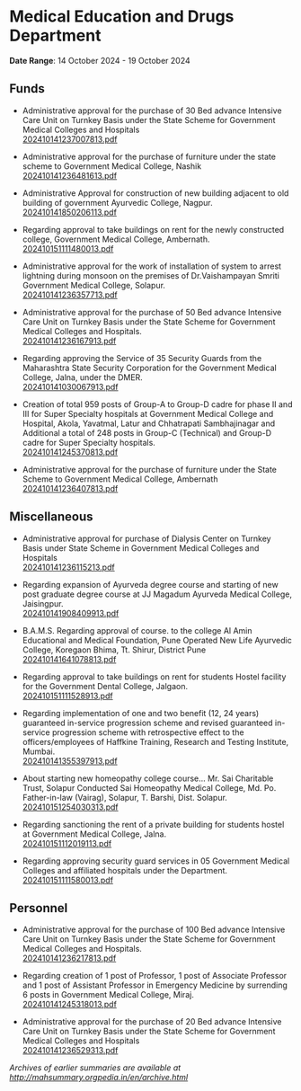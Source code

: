 # Medical Education and Drugs Department

**Date Range**: 14 October 2024 - 19 October 2024


## Funds
- Administrative approval for the purchase of 30 Bed advance Intensive Care Unit on Turnkey Basis under the State Scheme for Government Medical Colleges and Hospitals\
  [202410141237007813.pdf](https://gr.maharashtra.gov.in/Site/Upload/Government%20Resolutions/English/202410141237007813.pdf)

- Administrative approval for the purchase of furniture under the state scheme to Government Medical College, Nashik\
  [202410141236481613.pdf](https://gr.maharashtra.gov.in/Site/Upload/Government%20Resolutions/English/202410141236481613.pdf)

- Administrative Approval for construction of new building adjacent to old building of government Ayurvedic College, Nagpur.\
  [202410141850206113.pdf](https://gr.maharashtra.gov.in/Site/Upload/Government%20Resolutions/English/202410141850206113.pdf)

- Regarding approval to take buildings on rent for the newly constructed college, Government Medical College, Ambernath.\
  [202410151111480013.pdf](https://gr.maharashtra.gov.in/Site/Upload/Government%20Resolutions/English/202410151111480013.pdf)

- Administrative approval for the work of installation of system to arrest lightning during monsoon on the premises of Dr.Vaishampayan Smriti Government Medical College, Solapur.\
  [202410141236357713.pdf](https://gr.maharashtra.gov.in/Site/Upload/Government%20Resolutions/English/202410141236357713.pdf)

- Administrative approval for the purchase of 50 Bed advance Intensive Care Unit on Turnkey Basis under the State Scheme for Government Medical Colleges and Hospitals.\
  [202410141236167913.pdf](https://gr.maharashtra.gov.in/Site/Upload/Government%20Resolutions/English/202410141236167913.pdf)

- Regarding approving the Service of 35 Security Guards from the Maharashtra State Security Corporation for the Government Medical College, Jalna, under the DMER.\
  [202410141030067913.pdf](https://gr.maharashtra.gov.in/Site/Upload/Government%20Resolutions/English/202410141030067913.pdf)

- Creation of  total 959 posts of Group-A to Group-D cadre for phase II and III for Super Specialty hospitals at Government Medical College and Hospital, Akola, Yavatmal, Latur and Chhatrapati Sambhajinagar and Additional a total of 248 posts in Group-C (Technical) and Group-D cadre for Super Specialty hospitals.\
  [202410141245370813.pdf](https://gr.maharashtra.gov.in/Site/Upload/Government%20Resolutions/English/202410141245370813.pdf)

- Administrative approval for the purchase of furniture under the State Scheme to Government Medical College, Ambernath\
  [202410141236407813.pdf](https://gr.maharashtra.gov.in/Site/Upload/Government%20Resolutions/English/202410141236407813.pdf)

## Miscellaneous
- Administrative approval for purchase of Dialysis Center on Turnkey Basis under State Scheme in Government Medical Colleges and Hospitals\
  [202410141236115213.pdf](https://gr.maharashtra.gov.in/Site/Upload/Government%20Resolutions/English/202410141236115213.pdf)

- Regarding expansion of Ayurveda degree course and starting of new post graduate degree course at JJ Magadum Ayurveda Medical College, Jaisingpur.\
  [202410141908409913.pdf](https://gr.maharashtra.gov.in/Site/Upload/Government%20Resolutions/English/202410141908409913.pdf)

- B.A.M.S. Regarding approval of course. to the college  Al Amin Educational and Medical Foundation, Pune Operated New Life Ayurvedic College, Koregaon Bhima, Tt. Shirur, District Pune\
  [202410141641078813.pdf](https://gr.maharashtra.gov.in/Site/Upload/Government%20Resolutions/English/202410141641078813.pdf)

- Regarding approval to take buildings on rent for students Hostel facility for the Government Dental College, Jalgaon.\
  [202410151111528913.pdf](https://gr.maharashtra.gov.in/Site/Upload/Government%20Resolutions/English/202410151111528913.pdf)

- Regarding implementation of one and two benefit (12, 24 years) guaranteed in-service progression scheme and revised guaranteed in-service progression scheme with retrospective effect to the                     officers/employees of Haffkine Training, Research and Testing Institute, Mumbai.\
  [202410141355397913.pdf](https://gr.maharashtra.gov.in/Site/Upload/Government%20Resolutions/English/202410141355397913.pdf)

- About starting new homeopathy college course... Mr. Sai Charitable Trust, Solapur Conducted Sai Homeopathy Medical College, Md. Po. Father-in-law (Vairag), Solapur, T. Barshi, Dist. Solapur.\
  [202410151254030313.pdf](https://gr.maharashtra.gov.in/Site/Upload/Government%20Resolutions/English/202410151254030313.pdf)

- Regarding sanctioning the rent of a private building for students hostel at Government Medical College, Jalna.\
  [202410151112019113.pdf](https://gr.maharashtra.gov.in/Site/Upload/Government%20Resolutions/English/202410151112019113.pdf)

- Regarding approving security guard services in 05 Government Medical Colleges and affiliated hospitals under the Department.\
  [202410151111580013.pdf](https://gr.maharashtra.gov.in/Site/Upload/Government%20Resolutions/English/202410151111580013.pdf)

## Personnel
- Administrative approval for the purchase of 100 Bed advance Intensive Care Unit on Turnkey Basis under the State Scheme for Government Medical Colleges and Hospitals.\
  [202410141236217813.pdf](https://gr.maharashtra.gov.in/Site/Upload/Government%20Resolutions/English/202410141236217813.pdf)

- Regarding creation of 1 post of Professor, 1 post of Associate Professor and 1 post of Assistant Professor in Emergency Medicine by surrending 6 posts in Government Medical College, Miraj.\
  [202410141245318013.pdf](https://gr.maharashtra.gov.in/Site/Upload/Government%20Resolutions/English/202410141245318013.pdf)

- Administrative approval for the purchase of 20 Bed advance Intensive Care Unit on Turnkey Basis under the State Scheme for Government Medical Colleges and Hospitals\
  [202410141236529313.pdf](https://gr.maharashtra.gov.in/Site/Upload/Government%20Resolutions/English/202410141236529313.pdf)


*Archives of earlier summaries are available at http://mahsummary.orgpedia.in/en/archive.html*